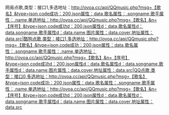 网易点歌,类型：接口1,多选地址：http://ovoa.cc/api/QQmusic.php?msg=【歌名】&type=json,code成功：200,json属性：data,歌名属性：.songname,歌手属性：.name,单选地址：http://ovoa.cc/api/QQmusic.php?msg=【歌名】&n=【序号】&type=json,code成功d：200,json属性d：data,歌名属性d：data.songname,歌手属性d：data.name,图片属性：data.cover,地址属性：data.src|酷狗点歌,类型：接口1,多选地址：http://ovoa.cc/api/QQmusic.php?msg=【歌名】&type=json,code成功：200,json属性：data,歌名属性：.songname,歌手属性：.name,单选地址：http://ovoa.cc/api/QQmusic.php?msg=【歌名】&n=【序号】&type=json,code成功d：200,json属性d：data,歌名属性d：data.songname,歌手属性d：data.name,图片属性：data.cover,地址属性：data.src|QQ点歌,类型：接口0,多选地址：http://ovoa.cc/api/QQmusic.php?msg=【歌名】&type=json,code成功：200,json属性：data,歌名属性：.songname,歌手属性：.name,单选地址：http://ovoa.cc/api/QQmusic.php?msg=【歌名】&n=【序号】&type=json,code成功d：200,json属性d：data,歌名属性d：data.songname,歌手属性d：data.name,图片属性：data.cover,地址属性：data.src
